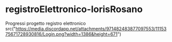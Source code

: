 # registroElettronico-lorisRosano
 Progressi progetto registro elettronico
src("https://media.discordapp.net/attachments/971482483877097553/1115375671728930816/Login.png?width=1386&height=671")
